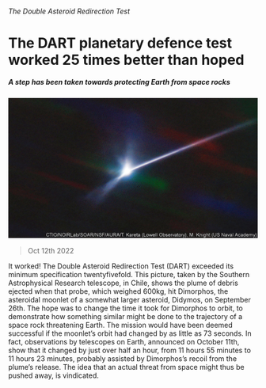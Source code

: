 ###### The Double Asteroid Redirection Test

# The DART planetary defence test worked 25 times better than hoped 

##### A step has been taken towards protecting Earth from space rocks 

![image](images/20221015_STP002.jpg) 

> Oct 12th 2022 

It worked! The Double Asteroid Redirection Test (DART) exceeded its minimum specification twentyfivefold. This picture, taken by the Southern Astrophysical Research telescope, in Chile, shows the plume of debris ejected when that probe, which weighed 600kg, hit Dimorphos, the asteroidal moonlet of a somewhat larger asteroid, Didymos, on September 26th. The hope was to change the time it took for Dimorphos to orbit, to demonstrate how something similar might be done to the trajectory of a space rock threatening Earth. The mission would have been deemed successful if the moonlet’s orbit had changed by as little as 73 seconds. In fact, observations by telescopes on Earth, announced on October 11th, show that it changed by just over half an hour, from 11 hours 55 minutes to 11 hours 23 minutes, probably assisted by Dimorphos’s recoil from the plume’s release. The idea that an actual threat from space might thus be pushed away, is vindicated.


